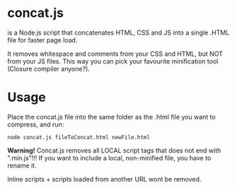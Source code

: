 concat.js
========

is a Node.js script that concatenates HTML, CSS and JS into a single .HTML file for faster page load.

It removes whitespace and comments from your CSS and HTML, but NOT from your JS files. This way you can pick your favourite minification tool (Closure compiler anyone?).

Usage
=====
Place the concat.js file into the same folder as the .html file you want to compress, and run:

    node concat.js fileToConcat.html newFile.html

**Warning!** Concat.js removes all LOCAL script tags that does not end with ".min.js"!!! If you want to include a local, non-minified file, you have to rename it.

Inline scripts + scripts loaded from another URL wont be removed.
